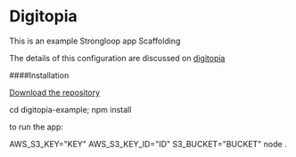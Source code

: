 # Digitopia

This is an example Strongloop app Scaffolding

The details of this configuration are discussed on [digitopia](http://blog.digitopia.com/)

####Installation

[Download the repository](https://github.com/mediapolis/digitopia-example/archive/master.zip)

cd digitopia-example; npm install

to run the app:

AWS_S3_KEY="KEY" AWS_S3_KEY_ID="ID" S3_BUCKET="BUCKET" node .
